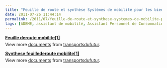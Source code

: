 ```yaml
---
title: "Feuille de route et synthèse Systèmes de mobilité pour les biens et les personnes"
date: 2011-07-26 11:44:14
permalink: /2011/07/feuille-de-route-et-synthese-systemes-de-mobilite-pour-les-biens-et-les-personnes.html
tags: [ADEME, assistant de mobilité, Assistant Personnel de Consommation, autorité des transports, citoyen, collectivité, connectivité, données réelles, gouvernance, internet des objets, management de la mobilité, open innovation, partage de données, partage de la voirie, PAYD, plate-forme, Service de mobilité]
---
```


<div id="__ss_8690529" style="width: 477px"><strong style="margin: 12px 0 4px"><a href="http://www.slideshare.net/transportsdufutur/feuille-deroute-mobilite1" title="Feuille deroute mobilite[1]">Feuille deroute mobilite[1]</a></strong>         <div style="padding: 5px 0 12px">View more <a href="http://www.slideshare.net/">documents</a> from <a href="http://www.slideshare.net/transportsdufutur">transportsdufutur</a>.</div> </div> <div id="__ss_8690531" style="width: 477px"><strong style="margin: 12px 0 4px"><a href="http://www.slideshare.net/transportsdufutur/synthese-feuillederoute-mobilite1" title="Synthese feuillederoute mobilite[1]">Synthese feuillederoute mobilite[1]</a></strong>        <div style="padding: 5px 0 12px">View more <a href="http://www.slideshare.net/">documents</a> from <a href="http://www.slideshare.net/transportsdufutur">transportsdufutur</a>.</div> </div>
